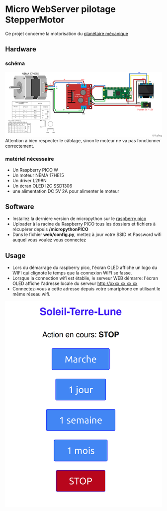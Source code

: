 # Micro WebServer pilotage StepperMotor

Ce projet concerne la motorisation du [planétaire mécanique](https://papsdroidfr.github.io/configuration/pico/)

## Hardware

### schéma
![fritzing](_doc/fritzing_serverWeb.png)
Attention à bien respecter le câblage, sinon le moteur ne va pas fonctionner correctement.

### matériel nécessaire
- Un Raspberry PICO W
- Un moteur NEMA 17HE15
- Un driver L298N
- Un écran OLED I2C SSD1306
- une alimentation DC 5V 2A pour alimenter le moteur


## Software 

- Installez la dernière version de micropython sur le [raspberry pico](https://papsdroidfr.github.io/configuration/pico/)
- Uploader à la racine du Raspberry PICO tous les dossiers et fichiers à récupérer depuis **/micropythonPICO**
- Dans le fichier **web/config.py**, mettez à jour votre SSID et Password wifi auquel vous voulez vous connectez

## Usage

- Lors du démarrage du raspberry pico, l'écran OLED affiche un logo du WIFI qui clignote le temps que la connexion WIFI se fasse.
- Lorsque la connection wifi est établie, le serveur WEB démarre: l'écran OLED affiche l'adresse locale du serveur http://xxxx.xx.xx.xx
- Connectez-vous à cette adresse depuis votre smartphone en utilisant le même réseau wifi.

![screenshot](_doc/screenshot.png)
